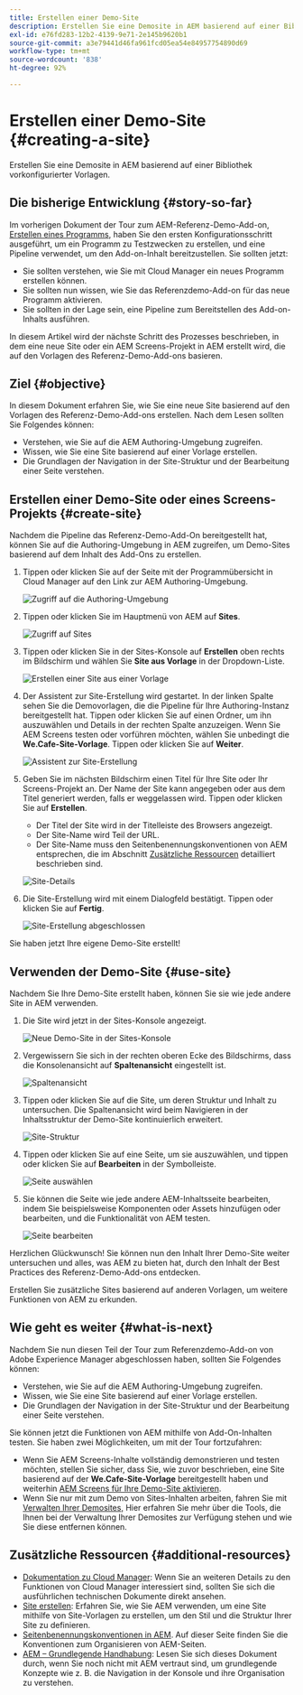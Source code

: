 ```yaml
---
title: Erstellen einer Demo-Site
description: Erstellen Sie eine Demosite in AEM basierend auf einer Bibliothek vorkonfigurierter Vorlagen.
exl-id: e76fd283-12b2-4139-9e71-2e145b9620b1
source-git-commit: a3e79441d46fa961fcd05ea54e84957754890d69
workflow-type: tm+mt
source-wordcount: '838'
ht-degree: 92%

---
```


# Erstellen einer Demo-Site {#creating-a-site}

Erstellen Sie eine Demosite in AEM basierend auf einer Bibliothek vorkonfigurierter Vorlagen.

## Die bisherige Entwicklung {#story-so-far}

Im vorherigen Dokument der Tour zum AEM-Referenz-Demo-Add-on, [Erstellen eines Programms](create-program.md), haben Sie den ersten Konfigurationsschritt ausgeführt, um ein Programm zu Testzwecken zu erstellen, und eine Pipeline verwendet, um den Add-on-Inhalt bereitzustellen. Sie sollten jetzt:

* Sie sollten verstehen, wie Sie mit Cloud Manager ein neues Programm erstellen können.
* Sie sollten nun wissen, wie Sie das Referenzdemo-Add-on für das neue Programm aktivieren.
* Sie sollten in der Lage sein, eine Pipeline zum Bereitstellen des Add-on-Inhalts ausführen.

In diesem Artikel wird der nächste Schritt des Prozesses beschrieben, in dem eine neue Site oder ein AEM Screens-Projekt in AEM erstellt wird, die auf den Vorlagen des Referenz-Demo-Add-ons basieren.

## Ziel {#objective}

In diesem Dokument erfahren Sie, wie Sie eine neue Site basierend auf den Vorlagen des Referenz-Demo-Add-ons erstellen. Nach dem Lesen sollten Sie Folgendes können:

* Verstehen, wie Sie auf die AEM Authoring-Umgebung zugreifen.
* Wissen, wie Sie eine Site basierend auf einer Vorlage erstellen.
* Die Grundlagen der Navigation in der Site-Struktur und der Bearbeitung einer Seite verstehen.

## Erstellen einer Demo-Site  oder eines Screens-Projekts {#create-site}

Nachdem die Pipeline das Referenz-Demo-Add-On bereitgestellt hat, können Sie auf die Authoring-Umgebung in AEM zugreifen, um Demo-Sites basierend auf dem Inhalt des Add-Ons zu erstellen.

1. Tippen oder klicken Sie auf der Seite mit der Programmübersicht in Cloud Manager auf den Link zur AEM Authoring-Umgebung.

   ![Zugriff auf die Authoring-Umgebung](assets/access-author.png)

1. Tippen oder klicken Sie im Hauptmenü von AEM auf **Sites**.

   ![Zugriff auf Sites](assets/access-sites.png)

1. Tippen oder klicken Sie in der Sites-Konsole auf **Erstellen** oben rechts im Bildschirm und wählen Sie **Site aus Vorlage** in der Dropdown-Liste.

   ![Erstellen einer Site aus einer Vorlage](assets/create-site-from-template.png)

1. Der Assistent zur Site-Erstellung wird gestartet. In der linken Spalte sehen Sie die Demovorlagen, die die Pipeline für Ihre Authoring-Instanz bereitgestellt hat. Tippen oder klicken Sie auf einen Ordner, um ihn auszuwählen und Details in der rechten Spalte anzuzeigen. Wenn Sie AEM Screens testen oder vorführen möchten, wählen Sie unbedingt die **We.Cafe-Site-Vorlage**. Tippen oder klicken Sie auf **Weiter**.

   ![Assistent zur Site-Erstellung](assets/site-creation-wizard.png)

1. Geben Sie im nächsten Bildschirm einen Titel für Ihre Site oder Ihr Screens-Projekt an. Der Name der Site kann angegeben oder aus dem Titel generiert werden, falls er weggelassen wird. Tippen oder klicken Sie auf **Erstellen**.

   * Der Titel der Site wird in der Titelleiste des Browsers angezeigt.
   * Der Site-Name wird Teil der URL.
   * Der Site-Name muss den Seitenbenennungskonventionen von AEM entsprechen, die im Abschnitt [Zusätzliche Ressourcen](#additional-resources) detailliert beschrieben sind.

   ![Site-Details](assets/site-details.png)

1. Die Site-Erstellung wird mit einem Dialogfeld bestätigt. Tippen oder klicken Sie auf **Fertig**.

   ![Site-Erstellung abgeschlossen](assets/site-creation-complete.png)

Sie haben jetzt Ihre eigene Demo-Site erstellt!

## Verwenden der Demo-Site {#use-site}

Nachdem Sie Ihre Demo-Site erstellt haben, können Sie sie wie jede andere Site in AEM verwenden.

1. Die Site wird jetzt in der Sites-Konsole angezeigt.

   ![Neue Demo-Site in der Sites-Konsole](assets/new-demo-site.png)

1. Vergewissern Sie sich in der rechten oberen Ecke des Bildschirms, dass die Konsolenansicht auf **Spaltenansicht** eingestellt ist.

   ![Spaltenansicht](assets/column-view.png)

1. Tippen oder klicken Sie auf die Site, um deren Struktur und Inhalt zu untersuchen. Die Spaltenansicht wird beim Navigieren in der Inhaltsstruktur der Demo-Site kontinuierlich erweitert.

   ![Site-Struktur](assets/site-structure.png)

1. Tippen oder klicken Sie auf eine Seite, um sie auszuwählen, und tippen oder klicken Sie auf **Bearbeiten** in der Symbolleiste.

   ![Seite auswählen](assets/select-page.png)

1. Sie können die Seite wie jede andere AEM-Inhaltsseite bearbeiten, indem Sie beispielsweise Komponenten oder Assets hinzufügen oder bearbeiten, und die Funktionalität von AEM testen.

   ![Seite bearbeiten](assets/edit-page.png)

Herzlichen Glückwunsch! Sie können nun den Inhalt Ihrer Demo-Site weiter untersuchen und alles, was AEM zu bieten hat, durch den Inhalt der Best Practices des Referenz-Demo-Add-ons entdecken.

Erstellen Sie zusätzliche Sites basierend auf anderen Vorlagen, um weitere Funktionen von AEM zu erkunden.

## Wie geht es weiter {#what-is-next}

Nachdem Sie nun diesen Teil der Tour zum Referenzdemo-Add-on von Adobe Experience Manager abgeschlossen haben, sollten Sie Folgendes können:

* Verstehen, wie Sie auf die AEM Authoring-Umgebung zugreifen.
* Wissen, wie Sie eine Site basierend auf einer Vorlage erstellen.
* Die Grundlagen der Navigation in der Site-Struktur und der Bearbeitung einer Seite verstehen.

Sie können jetzt die Funktionen von AEM mithilfe von Add-On-Inhalten testen. Sie haben zwei Möglichkeiten, um mit der Tour fortzufahren:

* Wenn Sie AEM Screens-Inhalte vollständig demonstrieren und testen möchten, stellen Sie sicher, dass Sie, wie zuvor beschrieben, eine Site basierend auf der **We.Cafe-Site-Vorlage** bereitgestellt haben und weiterhin [AEM Screens für Ihre Demo-Site aktivieren](screens.md).
* Wenn Sie nur mit zum Demo von Sites-Inhalten arbeiten, fahren Sie mit [Verwalten Ihrer Demosites,](manage.md) Hier erfahren Sie mehr über die Tools, die Ihnen bei der Verwaltung Ihrer Demosites zur Verfügung stehen und wie Sie diese entfernen können.

## Zusätzliche Ressourcen {#additional-resources}

* [Dokumentation zu Cloud Manager](https://experienceleague.adobe.com/docs/experience-manager-cloud-service/content/onboarding/onboarding-concepts/cloud-manager-introduction.html?lang=de): Wenn Sie an weiteren Details zu den Funktionen von Cloud Manager interessiert sind, sollten Sie sich die ausführlichen technischen Dokumente direkt ansehen.
* [Site erstellen](/help/sites-cloud/administering/site-creation/create-site.md): Erfahren Sie, wie Sie AEM verwenden, um eine Site mithilfe von Site-Vorlagen zu erstellen, um den Stil und die Struktur Ihrer Site zu definieren.
* [Seitenbenennungskonventionen in AEM](/help/sites-cloud/authoring/fundamentals/organizing-pages.md#page-name-restrictions-and-best-practices). Auf dieser Seite finden Sie die Konventionen zum Organisieren von AEM-Seiten.
* [AEM – Grundlegende Handhabung](/help/sites-cloud/authoring/getting-started/basic-handling.md): Lesen Sie sich dieses Dokument durch, wenn Sie noch nicht mit AEM vertraut sind, um grundlegende Konzepte wie z. B. die Navigation in der Konsole und ihre Organisation zu verstehen.
